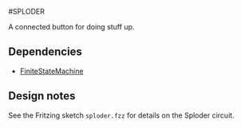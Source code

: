 #SPLODER

A connected button for doing stuff up.

## Dependencies

* [FiniteStateMachine](http://playground.arduino.cc/Code/FiniteStateMachine)

## Design notes

See the Fritzing sketch `sploder.fzz` for details on the Sploder circuit.

